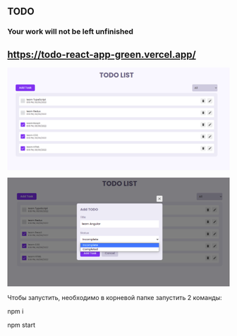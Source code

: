 ## TODO
### Your work will not be left unfinished

## https://todo-react-app-green.vercel.app/

![first](https://github.com/YZDmitriy/TODO-React-App/blob/master/public/image/todo1.png)

![second](https://github.com/YZDmitriy/TODO-React-App/blob/master/public/image/todo2.png)

Чтобы запустить, необходимо в корневой папке запустить 2 команды:

npm i

npm start
